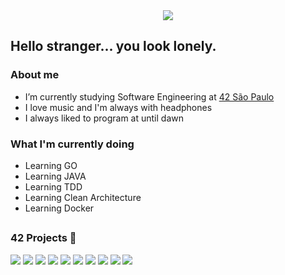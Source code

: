 <center>
<img src="https://cdn.discordapp.com/attachments/780570837505540126/975888691295813682/my_inspiration.gif">
</center>

<h2> Hello stranger... you look lonely.</h2>

<h3>About me</h3>

* I’m currently studying Software Engineering at [42 São Paulo](https://www.42sp.org.br/)
* I love music and I'm always with headphones
* I always liked to program at until dawn

<h3>What I'm currently doing</h3>

* Learning GO
* Learning JAVA
* Learning TDD
* Learning Clean Architecture
* Learning Docker


##

<h3> 42 Projects 🚧 </h3>

<div>
<a href="//github.com/guilherme-dell/LIBFT"><img src="https://cdn.discordapp.com/attachments/780570837505540126/897951891395313725/libfte.png"></a>
<a href="//github.com/guilherme-dell/GNL-I-HATE-YOU"><img src="https://cdn.discordapp.com/attachments/780570837505540126/897951928598790225/get_next_linee.png"></a>
<a href="//github.com/guilherme-dell/FT_PRINTF"><img src="https://cdn.discordapp.com/attachments/780570837505540126/974802280060706886/ft_printf.png"></a>
<a href="//github.com/guilherme-dell/BORN2BEROOT"><img src="https://cdn.discordapp.com/attachments/780570837505540126/974802313619333170/born2beroot.png"></a>
<a href="//github.com/guilherme-dell/so_long"><img src="https://cdn.discordapp.com/attachments/780570837505540126/974802342400655360/so_long.png"></a>
<a href="//github.com/guilherme-dell/minitalk_fast"><img src="https://cdn.discordapp.com/attachments/780570837505540126/991031614475730994/minitalk.png"></a>
<a href="//github.com/guilherme-dell"><img src="https://cdn.discordapp.com/attachments/976803430624526346/1093224972509519992/push_swape.png"></a>
<a href="//github.com/guilherme-dell"><img src="https://cdn.discordapp.com/attachments/976803430624526346/1093225011617214624/minishelle.png"></a>
<a href="//github.com/guilherme-dell"><img src="https://cdn.discordapp.com/attachments/976803430624526346/1093225022748889118/philosopherse.png"></a>
<a href="//github.com/guilherme-dell"><img src="https://cdn.discordapp.com/attachments/976803430624526346/1093225034446815333/netpracticee.png"></a>
</div>
